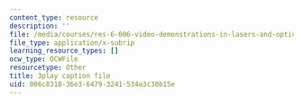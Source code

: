 ```yaml
---
content_type: resource
description: ''
file: /media/courses/res-6-006-video-demonstrations-in-lasers-and-optics-spring-2008/006c831836e364793241534a3c30b15e_IZGnYe7BUms.srt
file_type: application/x-subrip
learning_resource_types: []
ocw_type: OCWFile
resourcetype: Other
title: 3play caption file
uid: 006c8318-36e3-6479-3241-534a3c30b15e
---
```

